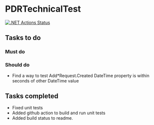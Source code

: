 # PDRTechnicalTest

[![.NET Actions Status](https://github.com/jon242/PDRTechnicalTest/workflows/.NET/badge.svg)](https://github.com/jon241/PDRTechnicalTest/actions)

## Tasks to do

### Must do

### Should do
- Find a way to test Add*Request.Created DateTime property is within seconds of other DateTime value

## Tasks completed
- Fixed unit tests
- Added github action to build and run unit tests
- Added build status to readme.
